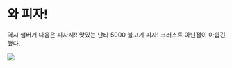 # 와 피자!
역시 햄버거 다음은 피자지!! 맛있는 난타 5000 불고기 피자! 크러스트 아닌점이 아쉽긴 했다.
<div>
<img src="https://mblogthumb-phinf.pstatic.net/MjAxODExMTVfMTky/MDAxNTQyMjQzNjcxMTg1.16HAf52th6cKvmWl4kfalA7GqBkMCJYp1W5MWzk65Wcg.QSKtvOYnLuYiCH1defcjYPwMpU86Dm3XsffyfDvhAxAg.JPEG.jjikka2/20181012_191903.jpg?type=w800">
</div>
